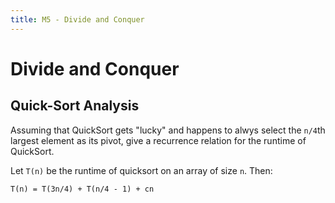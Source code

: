 ```yaml
---
title: M5 - Divide and Conquer
---
```


# Divide and Conquer

## Quick-Sort Analysis

Assuming that QuickSort gets "lucky" and happens to alwys select the `n/4`th largest element as its pivot, give a recurrence relation for the runtime of QuickSort.

Let `T(n)` be the runtime of quicksort on an array of size `n`. Then:

```
T(n) = T(3n/4) + T(n/4 - 1) + cn
```